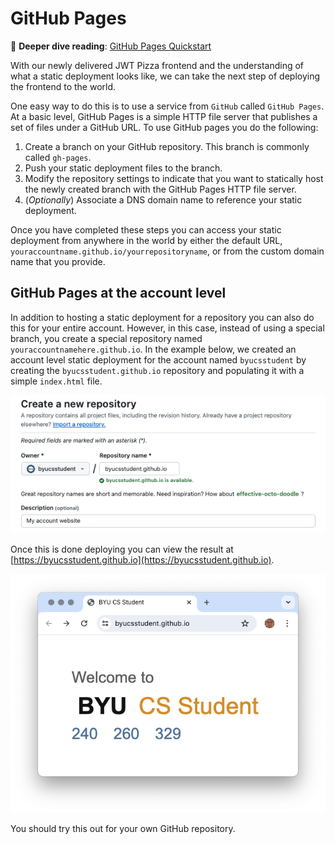 # GitHub Pages

📖 **Deeper dive reading**: [GitHub Pages Quickstart](https://docs.github.com/en/pages/quickstart)

With our newly delivered JWT Pizza frontend and the understanding of what a static deployment looks like, we can take the next step of deploying the frontend to the world.

One easy way to do this is to use a service from `GitHub` called `GitHub Pages`. At a basic level, GitHub Pages is a simple HTTP file server that publishes a set of files under a GitHub URL. To use GitHub pages you do the following:

1. Create a branch on your GitHub repository. This branch is commonly called `gh-pages`.
1. Push your static deployment files to the branch.
1. Modify the repository settings to indicate that you want to statically host the newly created branch with the GitHub Pages HTTP file server.
1. (_Optionally_) Associate a DNS domain name to reference your static deployment.

Once you have completed these steps you can access your static deployment from anywhere in the world by either the default URL, `youraccountname.github.io/yourrepositoryname`, or from the custom domain name that you provide.

## GitHub Pages at the account level

In addition to hosting a static deployment for a repository you can also do this for your entire account. However, in this case, instead of using a special branch, you create a special repository named `youraccountnamehere.github.io`. In the example below, we created an account level static deployment for the account named `byucsstudent` by creating the `byucsstudent.github.io` repository and populating it with a simple `index.html` file.

![Create account GitHub pages](createAccountGitHubPages.png)

Once this is done deploying you can view the result at [https://byucsstudent.github.io](https://byucsstudent.github.io).

![Sample GitHub Pages site](sampleGitHubPagesSite.png)

You should try this out for your own GitHub repository.
